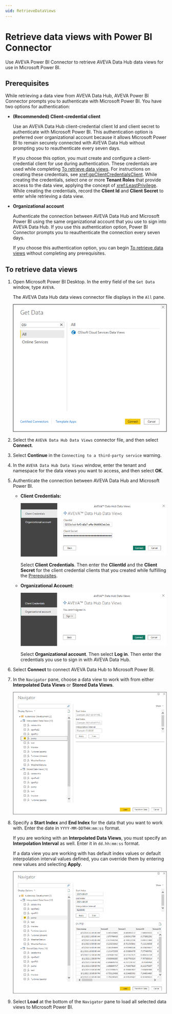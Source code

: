```yaml
---
uid: RetrieveDataViews
---
```


# Retrieve data views with Power BI Connector

Use AVEVA Power BI Connector to retrieve AVEVA Data Hub data views for use in Microsoft Power BI.

## Prerequisites

While retrieving a data view from AVEVA Data Hub, AVEVA Power BI Connector prompts you to authenticate with Microsoft Power BI. You have two options for authentication:

- **(Recommended) Client-credential client**

    Use an AVEVA Data Hub client-credential client Id and client secret to authenticate with Microsoft Power BI. This authentication option is preferred over organizational account because it allows Microsoft Power BI to remain securely connected with AVEVA Data Hub without prompting you to reauthenticate every seven days.

    If you choose this option, you must create and configure a client-credential client for use during authentication. These credentials are used while completing [To retrieve data views](#to-retrieve-data-views). For instructions on creating these credentials, see <xref:gpClientCredentialsClient>. While creating the credentials, select one or more **Tenant Roles** that provide access to the data view, applying the concept of <xref:LeastPrivilege>. While creating the credentials, record the **Client Id** and **Client Secret** to enter while retrieving a data view.

- **Organizational account**

    Authenticate the connection between AVEVA Data Hub and Microsoft Power BI using the same organizational account that you use to sign into AVEVA Data Hub. If you use this authentication option, Power BI Connector prompts you to reauthenticate the connection every seven days.

    If you choose this authentication option, you can begin [To retrieve data views](#to-retrieve-data-views) without completing any prerequisites.

## To retrieve data views

1. Open Microsoft Power BI Desktop. In the entry field of the `Get Data` window, type `AVEVA`.

    The AVEVA Data Hub data views connector file displays in the `All` pane.

   ![Get Data](../../analytics/data-views/_images/get-data.png)

1. Select the `AVEVA Data Hub Data Views` connector file, and then select **Connect**.

1. Select **Continue** in the `Connecting to a third-party service` warning.

1. In the `AVEVA Data Hub Data Views` window, enter the tenant and namespace for the data views you want to access, and then select **OK**.

1. Authenticate the connection between AVEVA Data Hub and Microsoft Power BI.

   - **Client Credentials:**

       ![client credentials](../../analytics/data-views/_images/power-bi-connector-client-credentials.png)

       Select **Client Credentials**. Then enter the **ClientId** and the **Client Secret** for the client credential clients that you created while fulfilling the [Prerequisites](#prerequisites).

   - **Organizational Account:**

       ![organization account](../../analytics/data-views/_images/power-bi-connector-org-account.png)

       Select **Organizational account**. Then select **Log in**. Then enter the credentials you use to sign in with AVEVA Data Hub.

1. Select **Connect** to connect AVEVA Data Hub to Microsoft Power BI.

1. In the `Navigator` pane, choose a data view to work with from either **Interpolated Data Views** or **Stored Data Views**.

   ![Select Data Views](../../analytics/data-views/_images/click-data-view-box.png)

1. Specify a **Start Index** and **End Index** for the data that you want to work with. Enter the date in `YYYY-MM-DDTHH:mm:ss` format.

   If you are working with an **Interpolated Data Views**, you must specify an **Interpolation Interval** as well. Enter it in `dd.hh:mm:ss` format.

   If a data view you are working with has default index values or default interpolation interval values defined, you can override them by entering new values and selecting **Apply**.

   ![Specify Data View Values](../../analytics/data-views/_images/specify-values.png)

1. Select **Load** at the bottom of the `Navigator` pane to load all selected data views to Microsoft Power BI.
